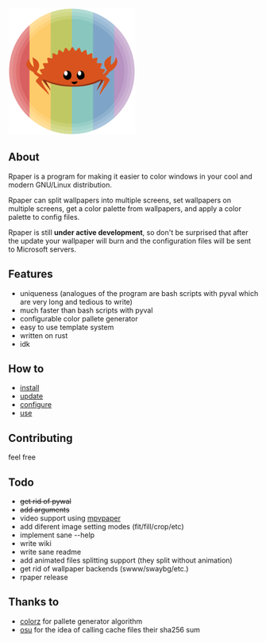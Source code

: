 ![rpaper logo](rpaper.png)

## About
Rpaper is a program for making it easier to color windows in your cool and modern GNU/Linux distribution.

Rpaper can split wallpapers into multiple screens, set wallpapers on multiple screens, get a color palette from wallpapers, and apply a color palette to config files.

Rpaper is still **under active development**, so don't be surprised that after the update your wallpaper will burn and the configuration files will be sent to Microsoft servers.
## Features
- uniqueness (analogues of the program are bash scripts with pyval which are very long and tedious to write)
- much faster than bash scripts with pyval
- configurable color pallete generator
- easy to use template system
- written on rust
- idk
## How to
- [install](https://github.com/Prepodobnuy/rpaper/blob/main/md/install.md)
- [update](https://github.com/Prepodobnuy/rpaper/blob/main/md/update.md)
- [configure](https://github.com/Prepodobnuy/rpaper/blob/main/md/configure.md)
- [use](https://github.com/Prepodobnuy/rpaper/blob/main/md/use.md)
## Contributing
feel free
## Todo
- ~~get rid of pywal~~
- ~~add arguments~~
- video support using [mpvpaper](https://github.com/GhostNaN/mpvpaper)
- add diferent image setting modes (fit/fill/crop/etc)
- implement sane --help
- write wiki
- write sane readme
- add animated files splitting support (they split without animation)
- get rid of wallpaper backends (swww/swaybg/etc.)
- rpaper release
## Thanks to
- [colorz](https://github.com/metakirby5/colorz) for pallete generator algorithm
- [osu](https://github.com/ppy/osu) for the idea of ​​calling cache files their sha256 sum
